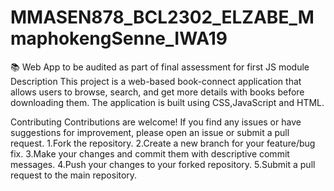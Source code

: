 # MMASEN878_BCL2302_ELZABE_MmaphokengSenne_IWA19
📚 Web App to be audited as part of final assessment for first JS module
Description
This project is a web-based book-connect application that allows users to browse, search, and get more details with books before downloading them. 
The application is built using CSS,JavaScript and HTML.


Contributing
Contributions are welcome! If you find any issues or have suggestions for improvement, please open an issue or submit a pull request.
1.Fork the repository.
2.Create a new branch for your feature/bug fix.
3.Make your changes and commit them with descriptive commit messages.
4.Push your changes to your forked repository.
5.Submit a pull request to the main repository.
